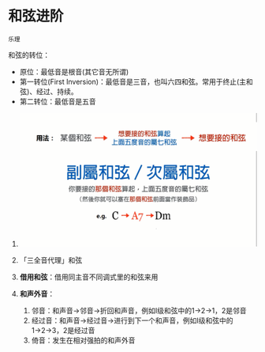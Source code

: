 # 和弦进阶

`乐理`

和弦的转位：

* 原位：最低音是根音(其它音无所谓)
* 第一转位(First Inversion)：最低音是三音，也叫六四和弦。常用于终止(主和弦)、经过、持续。
* 第二转位：最低音是五音

1. ![副属和弦.png](image/副属和弦.png)

2. 「三全音代理」和弦
3. **借用和弦**：借用同主音不同调式里的和弦来用
4. **和声外音**：
    1. 邻音：和声音→邻音→折回和声音，例如I级和弦中的1→2→1，2是邻音
    2. 经过音：和声音→经过音→进行到下一个和声音，例如I级和弦中的1→2→3，2是经过音
    3. 倚音：发生在相对强拍的和声外音
